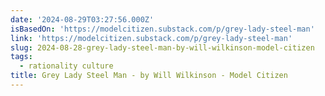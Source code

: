 ```yaml
---
date: '2024-08-29T03:27:56.000Z'
isBasedOn: 'https://modelcitizen.substack.com/p/grey-lady-steel-man'
link: 'https://modelcitizen.substack.com/p/grey-lady-steel-man'
slug: 2024-08-28-grey-lady-steel-man-by-will-wilkinson-model-citizen
tags:
  - rationality culture
title: Grey Lady Steel Man - by Will Wilkinson - Model Citizen
---
```

 
